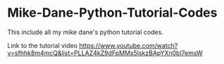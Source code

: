 # Mike-Dane-Python-Tutorial-Codes
This include all my mike dane's python tutorial codes.

Link to the tutorial video
https://www.youtube.com/watch?v=sfhhk8m4mcQ&list=PLLAZ4kZ9dFpMMs5lskzBApYXn0bl7emsW
